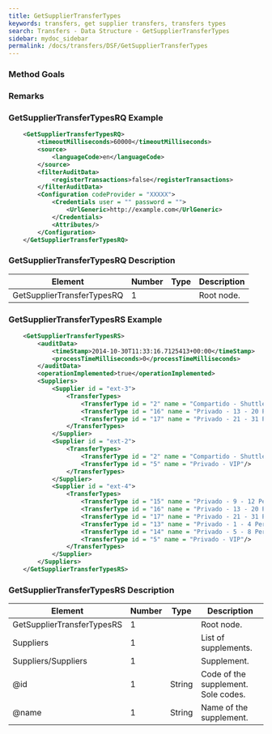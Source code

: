 ```yaml
---
title: GetSupplierTransferTypes
keywords: transfers, get supplier transfers, transfers types
search: Transfers - Data Structure - GetSupplierTransferTypes
sidebar: mydoc_sidebar
permalink: /docs/transfers/DSF/GetSupplierTransferTypes
---
```




### Method Goals




### Remarks




### GetSupplierTransferTypesRQ Example


~~~xml
    <GetSupplierTransferTypesRQ>
        <timeoutMilliseconds>60000</timeoutMilliseconds>
        <source>
            <languageCode>en</languageCode>
        </source>
        <filterAuditData>
            <registerTransactions>false</registerTransactions>
        </filterAuditData>
        <Configuration codeProvider = "XXXXX">
            <Credentials user = "" password = "">
                <UrlGeneric>http://example.com</UrlGeneric>
            </Credentials>
            <Attributes/>
        </Configuration>
    </GetSupplierTransferTypesRQ>
~~~


### GetSupplierTransferTypesRQ Description




| **Element**				| **Number**	| **Type**	| **Description**		|
| ------------------------------------- | ------------- | ------------- | ----------------------------- |
| GetSupplierTransferTypesRQ		| 1          	|		| Root node.			|



### GetSupplierTransferTypesRS Example


~~~xml
    <GetSupplierTransferTypesRS>
        <auditData>
            <timeStamp>2014-10-30T11:33:16.7125413+00:00</timeStamp>
            <processTimeMilliseconds>0</processTimeMilliseconds>
        </auditData>
        <operationImplemented>true</operationImplemented>
        <Suppliers>
            <Supplier id = "ext-3">
                <TransferTypes>
                    <TransferType id = "2" name = "Compartido - Shuttle"/>
                    <TransferType id = "16" name = "Privado - 13 - 20 Personas"/>
                    <TransferType id = "17" name = "Privado - 21 - 31 Personas"/>
                </TransferTypes>
            </Supplier>
            <Supplier id = "ext-2">
                <TransferTypes>
                    <TransferType id = "2" name = "Compartido - Shuttle"/>
                    <TransferType id = "5" name = "Privado - VIP"/>
                </TransferTypes>
            </Supplier>
            <Supplier id = "ext-4">
                <TransferTypes>
                    <TransferType id = "15" name = "Privado - 9 - 12 Personas"/>
                    <TransferType id = "16" name = "Privado - 13 - 20 Personas"/>
                    <TransferType id = "17" name = "Privado - 21 - 31 Personas"/>
                    <TransferType id = "13" name = "Privado - 1 - 4 Personas"/>
                    <TransferType id = "14" name = "Privado - 5 - 8 Personas"/>
                    <TransferType id = "5" name = "Privado - VIP"/>
                </TransferTypes>
            </Supplier>
        </Suppliers>
    </GetSupplierTransferTypesRS>
~~~


### GetSupplierTransferTypesRS Description




| **Element**				| **Number**	| **Type**	| **Description**					|
| ------------------------------------- | ------------- | ------------- | ----------------------------------------------------- |
| GetSupplierTransferTypesRS		| 1          	|		| Root node.						|
| Suppliers  				| 1          	|		| List of supplements.					|
| Suppliers/Suppliers 			| 1          	|		| Supplement.						|
| @id        				| 1    		| String	| Code of the supplement. Sole codes. 			|
| @name      				| 1    		| String	| Name of the supplement.				|

